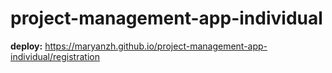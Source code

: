 # project-management-app-individual
**deploy:**
https://maryanzh.github.io/project-management-app-individual/registration
